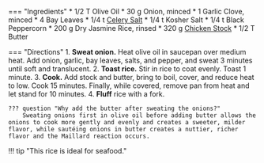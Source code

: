 === "Ingredients"
    * 1/2 T Olive Oil
    * 30 g Onion, minced
    * 1 Garlic Clove, minced
    * 4 Bay Leaves
    * 1/4 t [Celery Salt](../../../seasonings/salt-blends/celery-salt.md)
    * 1/4 t Kosher Salt
    * 1/4 t Black Peppercorn
    * 200 g Dry Jasmine Rice, rinsed
    * 320 g [Chicken Stock](../../../soups/stocks/meat-stock.md)
    * 1/2 T Butter

=== "Directions"
    1. **Sweat onion.** Heat olive oil in saucepan over medium heat. Add onion, garlic, bay leaves, salts, and pepper, and sweat 3 minutes until soft and translucent.
    2. **Toast rice.** Stir in rice to coat evenly. Toast 1 minute.
    3. **Cook.** Add stock and butter, bring to boil, cover, and reduce heat to low. Cook 15 minutes. Finally, while covered, remove pan from heat and let stand for 10 minutes.
    4. **Fluff** rice with a fork.

    ??? question "Why add the butter after sweating the onions?"
        Sweating onions first in olive oil before adding butter allows the onions to cook more gently and evenly and creates a sweeter, milder flavor, while sautéing onions in butter creates a nuttier, richer flavor and the Maillard reaction occurs.

!!! tip "This rice is ideal for seafood."

[^lagasse]:
    Lagasse, Emeril. ["Shrimp Scampi With Laurel Rice And Roast Chicken - Emeril Lagasse"](https://www.youtube.com/watch?v=_r0k81cbND0) _YouTube: Amazing Foods Festival._ 5 August 2020.
